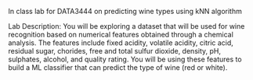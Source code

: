 In class lab for DATA3444 on predicting wine types using kNN algorithm

Lab Description: You will be exploring a dataset that will be used for wine recognition based on numerical features obtained through a chemical analysis.
The features include fixed acidity, volatile acidity, citric acid, residual sugar, chorides, free and total sulfur dioxide, density, pH, sulphates, alcohol, 
and quality rating. You will be using these features to build a ML classifier that can predict the type of wine (red or white). 
